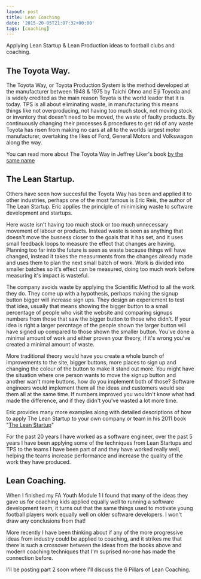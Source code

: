 ```yaml
---
layout: post
title: Lean Coaching
date: '2015-20-05T21:07:32+00:00'
tags: [coaching]
---
```

Applying Lean Startup & Lean Production ideas to football clubs and coaching.

## The Toyota Way.

The Toyota Way, or Toyota Production System is the method developed at the manufacturer between 1948 & 1975 by Taichi Ohno and Eiji Toyoda and is widely credited as the main reason Toyota is the world leader that it is today. TPS is all about eliminating waste, in manufacturing this means things like not overproducing, not having too much stock, not moving stock or inventory that doesn't need to be moved, the waste of faulty products. By continuously changing their processes & procedures to get rid of any waste Toyota has risen from making no cars at all to the worlds largest motor manufacturer, overtaking the likes of Ford, General Motors and Volkswagon along the way.

You can read more about The Toyota Way in Jeffrey Liker's book [by the same name](http://www.amazon.co.uk/gp/product/0071392319/ref=as_li_tl?ie=UTF8&camp=1634&creative=19450&creativeASIN=0071392319&linkCode=as2&tag=stuartgricom-21&linkId=JRNOOC4FX4V425PF)

## The Lean Startup.

Others have seen how succesful the Toyota Way has been and applied it to other industries, perhaps one of the most famous is Eric Reis, the author of The Lean Startup. Eric applies the principle of minimising waste to software development and startups. 

Here waste isn't having too much stock or too much unnecessary movement of labour or products. Instead waste is seen as anything that doesn't move the busness closer to the goals that it has set, and it uses small feedback loops to measure the effect that changes are having. Planning too far into the future is seen as waste because things will have changed, instead it takes the measurments from the changes already made and uses them to plan the next small batch of work. Work is divided into smaller batches so it's effect can be measured, doing too much work before measuring it's impact is wasteful. 

The company avoids waste by applying the Scientific Method to all the work they do. They come up with a hypothesis, perhaps making the signup button bigger will increase sign ups. They design an experiement to test that idea, usually that means showing the bigger button to a small percentage of people who visit the website and comparing signups numbers from those that saw the bigger button to those who didn't. If your idea is right a larger percntage of the people shown the larger button will have signed up compared to those shown the smaller button. You've done a minimal amount of work and either proven your theory, if it's wrong you've created a minimal amount of waste. 

More traditional theory would have you create a whole bunch of improvements to the site, bigger buttons, more places to sign up and changing the colour of the button to make it stand out more. You might have the situation where one person wants to move the signup button and another wan't more buttons, how do you implement both of those? Software engineers would implement them all the ideas and customers would see them all at the same time. If numbers improved you wouldn't know what had made the difference, and if they didn't you've wasted a lot more time.

Eric provides many more examples along with detailed descriptions of how to apply The Lean Startup to your own company or team in his 2011 book "[The Lean Startup](http://www.amazon.co.uk/gp/product/0670921602/ref=as_li_tl?ie=UTF8&camp=1634&creative=19450&creativeASIN=0670921602&linkCode=as2&tag=stuartgricom-21&linkId=7YEY4DIRAJ554POR)"

For the past 20 years I have worked as a software engineer, over the past 5 years I have been applying some of the techniques from Lean Startups and TPS to the teams I have been part of and they have worked really well, helping the teams increase performance and increase the quality of the work they have produced.

## Lean Coaching.

When I finished my FA Youth Module 1 I found that many of the ideas they gave us for coaching kids applied equally well to running a software development team, it turns out that the same things used to motivate young football players work equally well on older software developers. I won't draw any conclusions from that!

More recently I have been thinking about if any of the more progressive ideas from industry could be applied to coaching, and it strikes me that there is such a crossover between the ideas from the books above and modern coaching techniques that I'm suprised no-one has made the connection before.

I'll be posting part 2 soon where I'll discuss the 6 Pillars of Lean Coaching.